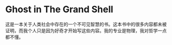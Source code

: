 # Ghost in The Grand Shell

这是一本关于人类社会中存在的一个不可见智慧的书。这本书中的很多内容都未被证明，而我个人只是因为好奇才开始写这些内容。我的专业是物理，我对哲学一点都不懂。 
